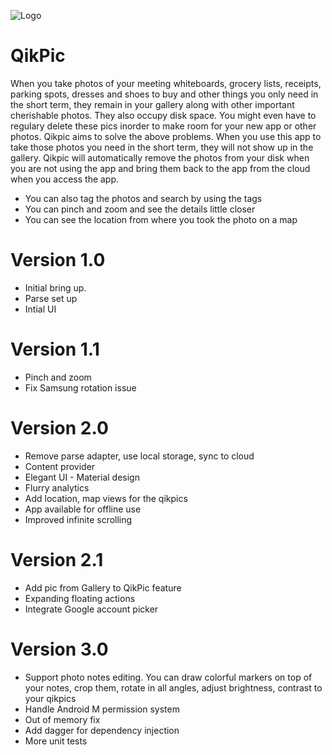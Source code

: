 ![Logo](https://lh3.googleusercontent.com/VIf6y4Pe8v3r0cVwpR0F3IbxdbcC-GNGmAZ580FfE-sAp3I1Q_u_f3ouPV_cZwFHhjo=w300-rw)

# QikPic

When you take photos of your meeting whiteboards, grocery lists, receipts, parking spots, dresses and shoes to buy and other things you only need in the short term, they remain in your gallery along with other important cherishable photos. They also occupy disk space. You might even have to regulary delete these pics inorder to make room for your new app or other photos. Qikpic aims to solve the above problems. When you use this app to take those photos you need in the short term, they will not show up in the gallery. Qikpic will automatically remove the photos from your disk when you are not using the app and bring them back to the app from the cloud when you access the app. 

- You can also tag the photos and search by using the tags
- You can pinch and zoom and see the details little closer
- You can see the location from where you took the photo on a map

# Version 1.0
  - Initial bring up.
  - Parse set up
  - Intial UI
  
# Version 1.1
  - Pinch and zoom
  - Fix Samsung rotation issue

# Version 2.0
  - Remove parse adapter, use local storage, sync to cloud
  - Content provider
  - Elegant UI - Material design
  - Flurry analytics
  - Add location, map views for the qikpics
  - App available for offline use
  - Improved infinite scrolling

# Version 2.1
  - Add pic from Gallery to QikPic feature
  - Expanding floating actions
  - Integrate Google account picker

# Version 3.0
  - Support photo notes editing. You can draw colorful markers on top of your notes, crop them, rotate in all angles, adjust brightness, contrast to your qikpics
  - Handle Android M permission system
  - Out of memory fix
  - Add dagger for dependency injection
  - More unit tests
